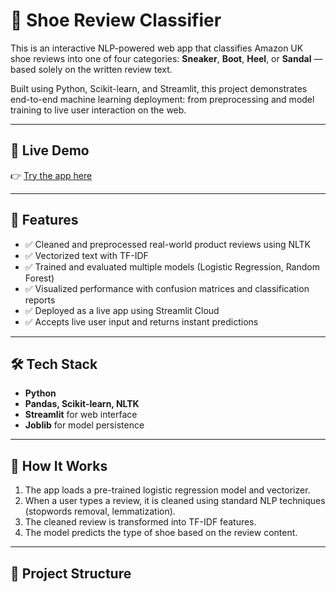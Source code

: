 # 👟 Shoe Review Classifier

This is an interactive NLP-powered web app that classifies Amazon UK shoe reviews into one of four categories: **Sneaker**, **Boot**, **Heel**, or **Sandal** — based solely on the written review text.

Built using Python, Scikit-learn, and Streamlit, this project demonstrates end-to-end machine learning deployment: from preprocessing and model training to live user interaction on the web.

---

## 🚀 Live Demo

👉 [Try the app here](https://shoe-classifier-mlseccdztpvhmqnrr9mtvf.streamlit.app)  

---

## 📌 Features

- ✅ Cleaned and preprocessed real-world product reviews using NLTK
- ✅ Vectorized text with TF-IDF
- ✅ Trained and evaluated multiple models (Logistic Regression, Random Forest)
- ✅ Visualized performance with confusion matrices and classification reports
- ✅ Deployed as a live app using Streamlit Cloud
- ✅ Accepts live user input and returns instant predictions

---

## 🛠️ Tech Stack

- **Python**
- **Pandas, Scikit-learn, NLTK**
- **Streamlit** for web interface
- **Joblib** for model persistence

---

## 🧠 How It Works

1. The app loads a pre-trained logistic regression model and vectorizer.
2. When a user types a review, it is cleaned using standard NLP techniques (stopwords removal, lemmatization).
3. The cleaned review is transformed into TF-IDF features.
4. The model predicts the type of shoe based on the review content.

---

## 📂 Project Structure

